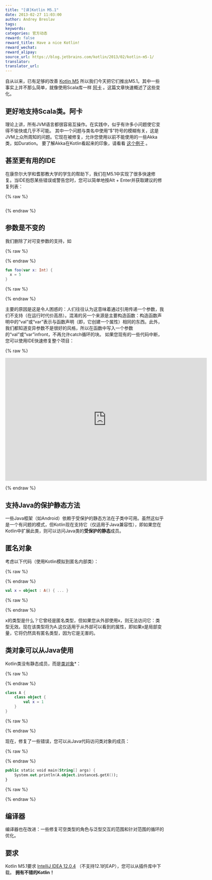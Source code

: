 ```yaml
---
title: "[译]Kotlin M5.1"
date: 2013-02-27 11:03:00
author: Andrey Breslav
tags:
keywords:
categories: 官方动态
reward: false
reward_title: Have a nice Kotlin!
reward_wechat:
reward_alipay:
source_url: https://blog.jetbrains.com/kotlin/2013/02/kotlin-m5-1/
translator:
translator_url:
---
```


自从以来，已有足够的改善 [Kotlin M5](http://blog.jetbrains.com/kotlin/2013/02/kotlin-m5-is-out/) 所以我们今天把它们推出M5.1。其中一些事实上并不那么简单，就像使用Scala库一样 [阿卡](http://akka.io/) 。这篇文章快速概述了这些变化。<span id =“more-971”> </span>
## 更好地支持Scala类。阿卡

理论上讲，所有JVM语言都很容易互操作。在实践中，似乎有许多小问题使它变得不愉快或几乎不可能。
其中一个问题与类名中使用“$”符号的模糊有关，这是JVM上众所周知的问题。它现在被修复，允许您使用以前不能使用的一些Akka类，如Duration。
要了解Akka在Kotlin看起来的印象，请看看 [这个例子](https://gist.github.com/abreslav/5046126) 。
## 甚至更有用的IDE

在康奈尔大学和耆那教大学的学生的帮助下，我们在M5.1中实现了很多快速修复。当IDE抱怨某些错误或警告您时，您可以简单地按Alt + Enter并获取建议的修复列表：

{% raw %}
<p><img alt="" class="aligncenter" data-recalc-dims="1" src="https://i2.wp.com/www.evernote.com/shard/s171/sh/b504e729-ddda-42b5-b330-e08e9ef3986c/3d16d58b507733588c1037d60d1ed0dc/res/33c7d0fd-b2e0-482a-ad71-aef35d452fb2/skitch.png?w=640&amp;ssl=1"/></p>
{% endraw %}

## 参数是不变的

我们删除了对可变参数的支持，如

{% raw %}
<p></p>
{% endraw %}

```kotlin
fun foo(var x: Int) {
  x = 5
}
```

{% raw %}
<p></p>
{% endraw %}

主要的原因是这是令人困惑的：人们往往认为这意味着通过引用传递一个参数，我们不支持（在运行时代价高昂）。混淆的另一个来源是主要构造函数：构造函数声明中的“val”或“var”表示与函数声明（即，它创建一个属性）相同的东西。此外，我们都知道变异参数不是很好的风格，所以在函数中写入一个参数的“val”或“var”infront，不再允许catch循环的块。
如果您现有的一些代码中断，您可以使用IDE快速修复整个项目：

{% raw %}
<p><span class="embed-youtube" style="text-align:center; display: block;"><iframe allowfullscreen="true" class="youtube-player" height="390" src="https://www.youtube.com/embed/JY-Vx8FjtIM?version=3&amp;rel=1&amp;fs=1&amp;autohide=2&amp;showsearch=0&amp;showinfo=1&amp;iv_load_policy=1&amp;wmode=transparent" style="border:0;" type="text/html" width="640"></iframe></span></p>
{% endraw %}

## 支持Java的**保护静态**方法

一些Java框架（如Android）依赖于受保护的静态方法在子类中可用。虽然这似乎是一个有问题的模式，但Kotlin现在支持它（仅适用于Java兼容性），即如果您在Kotlin中扩展此类，则可以访问Java类的**受保护的静态**成员。
## 匿名对象

考虑以下代码（使用Kotlin模拟到匿名内部类）：

{% raw %}
<p></p>
{% endraw %}

```kotlin
val x = object : A() { ... }
```

{% raw %}
<p></p>
{% endraw %}

x的类型是什么？它曾经是匿名类型，但如果您从外部使用x，则无法访问它：类型无效。现在该类型将为A.这仅适用于从外部可以看到的属性，即如果x是局部变量，它将仍然具有匿名类型，因为它是无害的。
## 类对象可以从Java使用

Kotlin类没有静态成员，而是<a href="http://confluence.jetbrains.com/display/Kotlin/Classes+and+Inheritance#ClassesandInheritance-Classobjects">类对象</a>*：

{% raw %}
<p></p>
{% endraw %}

```kotlin
class A {
    class object {
        val x = 1
    }
}
```

{% raw %}
<p></p>
{% endraw %}

现在，修复了一些错误，您可以从Java代码访问类对象的成员：

{% raw %}
<p></p>
{% endraw %}

```kotlin
public static void main(String[] args) {
    System.out.println(A.object.instance$.getX());
}
```

{% raw %}
<p></p>
{% endraw %}

## 编译器

编译器也在改进：一些修复可空类型的角色与泛型交互的范围和针对范围的循环的优化。
## 要求

Kotlin M5.1要求 [IntelliJ IDEA 12.0.4](http://www.jetbrains.com/idea/download/index.html) （不支持12.1的EAP），您可以从插件库中下载。
**拥有不错的Kotlin！**
